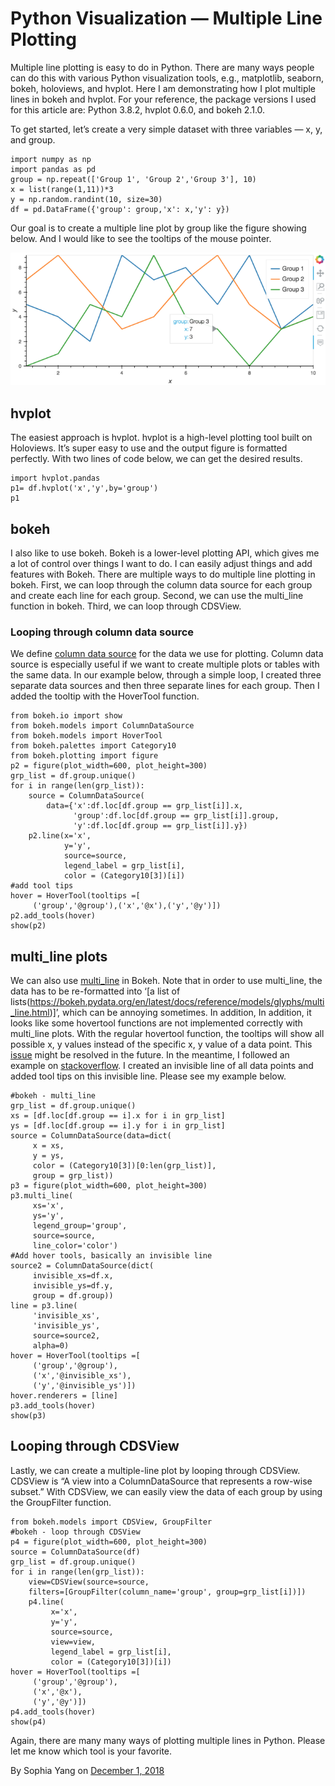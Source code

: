 # Python Visualization — Multiple Line Plotting

Multiple line plotting is easy to do in Python. There are many ways people can do this with various Python visualization tools, e.g., matplotlib, seaborn, bokeh, holoviews, and hvplot. Here I am demonstrating how I plot multiple lines in bokeh and hvplot. For your reference, the package versions I used for this article are: Python 3.8.2, hvplot 0.6.0, and bokeh 2.1.0.

To get started, let’s create a very simple dataset with three variables — x, y, and group.
```
import numpy as np 
import pandas as pd
group = np.repeat(['Group 1', 'Group 2','Group 3'], 10)
x = list(range(1,11))*3
y = np.random.randint(10, size=30)
df = pd.DataFrame({'group': group,'x': x,'y': y})
```

Our goal is to create a multiple line plot by group like the figure showing below. And I would like to see the tooltips of the mouse pointer.

![](multiline.png)

## hvplot
The easiest approach is hvplot. hvplot is a high-level plotting tool built on Holoviews. It’s super easy to use and the output figure is formatted perfectly. With two lines of code below, we can get the desired results.
```
import hvplot.pandas
p1= df.hvplot('x','y',by='group')
p1
```

## bokeh
I also like to use bokeh. Bokeh is a lower-level plotting API, which gives me a lot of control over things I want to do. I can easily adjust things and add features with Bokeh. There are multiple ways to do multiple line plotting in bokeh. First, we can loop through the column data source for each group and create each line for each group. Second, we can use the multi_line function in bokeh. Third, we can loop through CDSView.

### Looping through column data source
We define [column data source](https://bokeh.pydata.org/en/latest/docs/user_guide/data.html) for the data we use for plotting. Column data source is especially useful if we want to create multiple plots or tables with the same data. In our example below, through a simple loop, I created three separate data sources and then three separate lines for each group. Then I added the tooltip with the HoverTool function.

```
from bokeh.io import show
from bokeh.models import ColumnDataSource
from bokeh.models import HoverTool
from bokeh.palettes import Category10
from bokeh.plotting import figure
p2 = figure(plot_width=600, plot_height=300)
grp_list = df.group.unique()
for i in range(len(grp_list)):
    source = ColumnDataSource(
        data={'x':df.loc[df.group == grp_list[i]].x,
              'group':df.loc[df.group == grp_list[i]].group,
              'y':df.loc[df.group == grp_list[i]].y})
    p2.line(x='x',
            y='y',
            source=source,
            legend_label = grp_list[i],
            color = (Category10[3])[i])
#add tool tips
hover = HoverTool(tooltips =[
     ('group','@group'),('x','@x'),('y','@y')])
p2.add_tools(hover)
show(p2)
```

## multi_line plots
We can also use [multi_line](https://bokeh.pydata.org/en/latest/docs/reference/models/glyphs/multi_line.html) in Bokeh. Note that in order to use multi_line, the data has to be re-formatted into ‘[a list of lists(https://bokeh.pydata.org/en/latest/docs/reference/models/glyphs/multi_line.html)]’, which can be annoying sometimes. In addition, In addition, it looks like some hovertool functions are not implemented correctly with multi_line plots. With the regular hovertool function, the tooltips will show all possible x, y values instead of the specific x, y value of a data point. This [issue](https://github.com/bokeh/bokeh/issues/7969) might be resolved in the future. In the meantime, I followed an example on [stackoverflow](https://stackoverflow.com/questions/50219290/bokeh-hovertool-tooltips-for-multi-line-displaying-all-coordinates-at-all-poin?rq=1). I created an invisible line of all data points and added tool tips on this invisible line. Please see my example below.
```
#bokeh - multi_line
grp_list = df.group.unique()
xs = [df.loc[df.group == i].x for i in grp_list]
ys = [df.loc[df.group == i].y for i in grp_list]
source = ColumnDataSource(data=dict(
     x = xs,
     y = ys,
     color = (Category10[3])[0:len(grp_list)],
     group = grp_list))
p3 = figure(plot_width=600, plot_height=300)
p3.multi_line(
     xs='x',
     ys='y',
     legend_group='group',
     source=source,
     line_color='color')
#Add hover tools, basically an invisible line
source2 = ColumnDataSource(dict(
     invisible_xs=df.x,
     invisible_ys=df.y,
     group = df.group))
line = p3.line(
     'invisible_xs',
     'invisible_ys',
     source=source2,
     alpha=0)
hover = HoverTool(tooltips =[
     ('group','@group'),
     ('x','@invisible_xs'),
     ('y','@invisible_ys')])
hover.renderers = [line]
p3.add_tools(hover)
show(p3)
```

## Looping through CDSView
Lastly, we can create a multiple-line plot by looping through CDSView. CDSView is “A view into a ColumnDataSource that represents a row-wise subset.” With CDSView, we can easily view the data of each group by using the GroupFilter function.
```
from bokeh.models import CDSView, GroupFilter
#bokeh - loop through CDSView
p4 = figure(plot_width=600, plot_height=300)
source = ColumnDataSource(df)
grp_list = df.group.unique()
for i in range(len(grp_list)):
    view=CDSView(source=source, 
    filters=[GroupFilter(column_name='group', group=grp_list[i])])
    p4.line(
         x='x',
         y='y',
         source=source,
         view=view,
         legend_label = grp_list[i],
         color = (Category10[3])[i])
hover = HoverTool(tooltips =[
     ('group','@group'),
     ('x','@x'),
     ('y','@y')])
p4.add_tools(hover)
show(p4)
```
Again, there are many many ways of plotting multiple lines in Python. Please let me know which tool is your favorite.

By Sophia Yang on [December 1, 2018](https://sophiamyang.medium.com/python-visualization-multiple-line-plotting-2a5483e74da6)